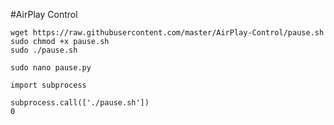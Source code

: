#AirPlay Control

```
wget https://raw.githubusercontent.com/master/AirPlay-Control/pause.sh
sudo chmod +x pause.sh
sudo ./pause.sh
```

```sudo nano pause.py```
```
import subprocess

subprocess.call(['./pause.sh'])
0
```
